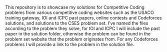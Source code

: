 This repository is to showcase my solutions for Competitive Coding problems from various competitive coding websites such as the USACO training gateway, IOI and ICPC past papers, online contests and Codeforces solutions, and solutions to the CSES problem set. I've named the files according to the problem they solve, for IOI and ICPC I will include the past paper in the solution folder, otherwise the problem can be found in the problem set website that the problem originates from. For any Codeforces problems I will provide a link to the problem in the solution file. 